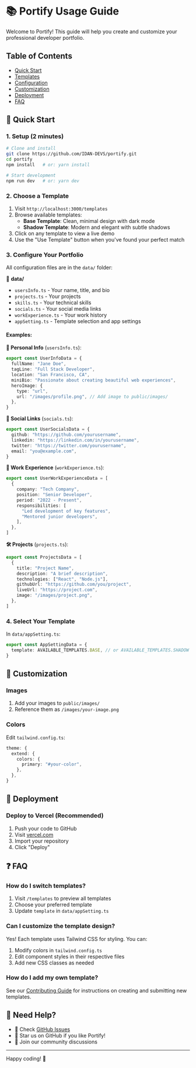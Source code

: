 # 📚 Portify Usage Guide

Welcome to Portify! This guide will help you create and customize your professional developer portfolio.

## Table of Contents

- [Quick Start](#-quick-start)
- [Templates](#-templates)
- [Configuration](#-configuration)
- [Customization](#-customization)
- [Deployment](#-deployment)
- [FAQ](#-faq)

## 🚀 Quick Start

### 1. Setup (2 minutes)
```bash
# Clone and install
git clone https://github.com/IDAN-DEVS/portify.git
cd portify
npm install   # or: yarn install

# Start development
npm run dev   # or: yarn dev
```

### 2. Choose a Template

1. Visit `http://localhost:3000/templates`
2. Browse available templates:
   - **Base Template**: Clean, minimal design with dark mode
   - **Shadow Template**: Modern and elegant with subtle shadows
3. Click on any template to view a live demo
4. Use the "Use Template" button when you've found your perfect match

### 3. Configure Your Portfolio

All configuration files are in the `data/` folder:

📁 **data/**
- `usersInfo.ts` - Your name, title, and bio
- `projects.ts` - Your projects
- `skills.ts` - Your technical skills
- `socials.ts` - Your social media links
- `workExperience.ts` - Your work history
- `appSetting.ts` - Template selection and app settings

#### Examples:

**👤 Personal Info** (`usersInfo.ts`):
```typescript
export const UserInfoData = {
  fullName: "Jane Doe",
  tagLine: "Full Stack Developer",
  location: "San Francisco, CA",
  miniBio: "Passionate about creating beautiful web experiences",
  heroImage: {
    type: "url",
    url: "/images/profile.png", // Add image to public/images/
  },
}
```

**🔗 Social Links** (`socials.ts`):
```typescript
export const UserSocialsData = {
  github: "https://github.com/yourusername",
  linkedin: "https://linkedin.com/in/yourusername",
  twitter: "https://twitter.com/yourusername",
  email: "you@example.com",
}
```

**💼 Work Experience** (`workExperience.ts`):
```typescript
export const UserWorkExperienceData = [
  {
    company: "Tech Company",
    position: "Senior Developer",
    period: "2022 - Present",
    responsibilities: [
      "Led development of key features",
      "Mentored junior developers",
    ],
  },
]
```

**🛠️ Projects** (`projects.ts`):
```typescript
export const ProjectsData = [
  {
    title: "Project Name",
    description: "A brief description",
    technologies: ["React", "Node.js"],
    githubUrl: "https://github.com/you/project",
    liveUrl: "https://project.com",
    image: "/images/project.png",
  },
]
```

### 4. Select Your Template

In `data/appSetting.ts`:
```typescript
export const AppSettingData = {
  template: AVAILABLE_TEMPLATES.BASE, // or AVAILABLE_TEMPLATES.SHADOW
}
```

## 🎨 Customization

### Images
1. Add your images to `public/images/`
2. Reference them as `/images/your-image.png`

### Colors
Edit `tailwind.config.ts`:
```typescript
theme: {
  extend: {
    colors: {
      primary: "#your-color",
    },
  },
}
```

## 🚀 Deployment

### Deploy to Vercel (Recommended)
1. Push your code to GitHub
2. Visit [vercel.com](https://vercel.com)
3. Import your repository
4. Click "Deploy"

## ❓ FAQ

### How do I switch templates?
1. Visit `/templates` to preview all templates
2. Choose your preferred template
3. Update `template` in `data/appSetting.ts`

### Can I customize the template design?
Yes! Each template uses Tailwind CSS for styling. You can:
1. Modify colors in `tailwind.config.ts`
2. Edit component styles in their respective files
3. Add new CSS classes as needed

### How do I add my own template?
See our [Contributing Guide](CONTRIBUTING.md) for instructions on creating and submitting new templates.

## 🤝 Need Help?

- 📖 Check [GitHub Issues](https://github.com/IDAN-DEVS/portify/issues)
- 🌟 Star us on GitHub if you like Portify!
- 🤝 Join our community discussions

---
Happy coding! 🎉
